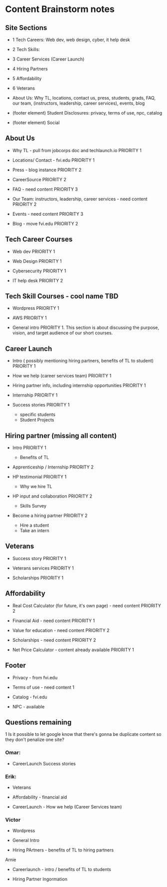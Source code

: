 # Content Brainstorm notes

## Site Sections

* 1 Tech Careers: Web dev, web design, cyber, it help desk

* 2 Tech Skills:

* 3 Career Services (Career Launch)

* 4 Hiring Partners

* 5 Affordability

* 6 Veterans

* About Us: Why TL, locations, contact us, press, students, grads, FAQ, our team, (instructors, leadership, career services), events, blog

* (footer element) Student Disclosures: privacy, terms of use, npc, catalog

* (footer element) Social

## About Us

* Why TL - pull from jobcorps doc and techlaunch.io PRIORITY 1

* Locations/ Contact - fvi.edu PRIORITY 1

* Press - blog instance PRIORITY 2

* CareerSource PRIORITY 2

* FAQ - need content PRIORITY 3

* Our Team: instructors, leadership, career services - need content PRIORITY 2

* Events - need content PRIORITY 3

* Blog - move fvi.edu PRIORITY 2

## Tech Career Courses

* Web dev PRIORITY 1

* Web Design PRIORITY 1

* Cybersecurity PRIORITY 1

* IT help desk PRIORITY 2

## Tech Skill Courses - cool name TBD

* Wordpress PRIORITY 1

* AWS PRIORITY 1

* General intro PRIORITY 1. This section is about discussing the purpose, vision, and target audience of our short courses.


## Career Launch

* Intro ( possibly mentioning hiring partners, benefits of TL to student) PRIORITY 1

* How we help (career services team) PRIORITY 1

* Hiring partner info, including internship opportunities PRIORITY 1

* Internship PRIORITY 1

* Success stories PRIORITY 1
  - specific students
  - Student Projects

## Hiring partner (missing all content)

* Intro PRIORITY 1
    * Benefits of TL

* Apprenticeship / Internship PRIORITY 2

* HP testimonial PRIORITY 1
    * Why we hire TL

* HP input and collaboration PRIORITY 2
    * Skills Survey

* Become a hiring partner PRIORITY 2
    * Hire a student
    * Take an intern

## Veterans

* Success story PRIORITY 1

* Veterans services PRIORITY 1

* Scholarships PRIORITY 1

## Affordability

* Real Cost Calculator (for future, it's own page) - need content PRIORITY 2

* Financial Aid - need content PRIORITY 1

* Value for education - need content PRIORITY 2

* Scholarships - need content PRIORITY 2

* Net Price Calculator - content already available PRIORITY 1

## Footer

* Privacy - from fvi.edu

* Terms of use  - need content 1

* Catalog - fvi.edu

* NPC - available

## Questions remaining

1 Is it possible to let google know that there's gonna be duplicate content so they don't penalize one site?

### Omar:

* CareerLaunch Success stories

### Erik:

* Veterans

* Affordability - financial aid

* CareerLaunch - How we help (Career Services team)

### Victor

* Wordpress

* General Intro

* Hiring PArtners - benefits of TL to hiring partners

Arnie

* Careerlaunch - intro / benefits of TL to students

* Hiring Partner Ingormation
